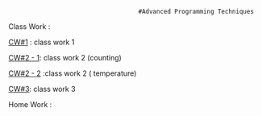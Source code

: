                                         #Advanced Programming Techniques

Class Work : 

[CW#1](https://manelurki.github.io/javascript/cw%231.png) : class work 1

[CW#2 - 1](https://manelurki.github.io/javascript/Counting.html):  class work 2 (counting)

[CW#2 - 2](https://manelurki.github.io/javascript/temperature.html) :class work 2 ( temperature)
           
[CW#3]( https://manelurki.github.io/javascript/cw%233.PNG): class work 3

Home Work :

